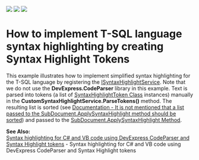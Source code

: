<!-- default badges list -->
![](https://img.shields.io/endpoint?url=https://codecentral.devexpress.com/api/v1/VersionRange/128610522/18.2.2%2B)
[![](https://img.shields.io/badge/Open_in_DevExpress_Support_Center-FF7200?style=flat-square&logo=DevExpress&logoColor=white)](https://supportcenter.devexpress.com/ticket/details/E4139)
[![](https://img.shields.io/badge/📖_How_to_use_DevExpress_Examples-e9f6fc?style=flat-square)](https://docs.devexpress.com/GeneralInformation/403183)
<!-- default badges end -->
# How to implement T-SQL language syntax highlighting by creating Syntax Highlight Tokens


<p>This example illustrates how to implement simplified syntax highlighting for the T-SQL language by registering the <a href="http://documentation.devexpress.com/#CoreLibraries/clsDevExpressXtraRichEditServicesISyntaxHighlightServicetopic"><u>ISyntaxHighlightService</u></a>. Note that we do not use the <strong>DevExpress.CodeParser</strong> library in this example. Text is parsed into tokens (a list of <a href="http://documentation.devexpress.com/#CoreLibraries/clsDevExpressXtraRichEditAPINativeSyntaxHighlightTokentopic"><u>SyntaxHighlightToken Class</u></a> instances) manually in the <strong>CustomSyntaxHighlightService.ParseTokens()</strong> method. The resulting list is sorted (see <a href="https://www.devexpress.com/Support/Center/p/Q368517">Documentation - It is not mentioned that a list passed to the SubDocument.ApplySyntaxHighlight method should be sorted</a>) and passed to the <a href="http://documentation.devexpress.com/#CoreLibraries/DevExpressXtraRichEditAPINativeSubDocument_ApplySyntaxHighlighttopic"><u>SubDocument.ApplySyntaxHighlight Method</u></a>.</p><p><strong>See Also:</strong><br />
<a href="https://www.devexpress.com/Support/Center/p/E2993">Syntax highlighting for C# and VB code using DevExpress CodeParser and Syntax Highlight tokens</a> - Syntax highlighting for C# and VB code using DevExpress CodeParser and Syntax Highlight tokens</p>

<br/>


